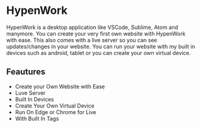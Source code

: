 # HypenWork
HypenWork is a desktop application like VSCode, Sublime, Atom and manymore. You can create your very first own website with HypenWork with ease. This also comes with a live server so you can see updates/changes in your website. You can run your website with my built in devices such as android, tablet or you can create your own virtual device. 

## Feautures
* Create your Own Website with Ease
* Luve Server
* Built In Devices
* Create Your Own Virtual Device
* Run On Edge or Chrome for Live
* With Built In Tags
